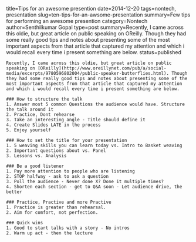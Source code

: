 title=Tips for an awesome presention
date=2014-12-20
tags=nontech, presentation
slug=ten-tips-for-an-awsome-presentation
summary=Few tips for performing an awesome presention
category=Nontech
author=Senthilkumar Gopal
type=post
summary=Recently, I came across this oldie, but great article on public speaking on OReilly. Though they had some really good tips and notes about presenting some of the most important aspects from that article that captured my attention and which i would recall every time i present something are below.
status=published
~~~~~~
Recently, I came across this oldie, but great article on public speaking on [OReilly](http://www.oreillynet.com/pub/a/social-media/excerpts/9780596802004/public-speaker-butterflies.html). Though they had some really good tips and notes about presenting some of the most important aspects from that article that captured my attention and which i would recall every time i present something are below.

### How to structure the talk
1. Answer most 5 common Questions the audience would have. Structure the talk around it
2. Practice, Dont rehearse
3. Take an interesting angle - Title should define it
4. Create Slides LATE in the process
5. Enjoy yourself

### How to set the title for your presentation
1. 5 weaving skills you can learn today vs. Intro to Basket weaving
2. Important questions about vs. Panel
3. Lessons vs. Analysis

### Be a good listener
1. Pay more attention to people who are listening
2. STOP halfway - ask to ask a question
3. Poll the audience - Never done X? Done it multiple times?
4. Shorten each section - get to Q&A soon - Let audience drive, the better

### Practice, Practive and more Practive
1. Practice is greater than rehearsal. 
2. Aim for comfort, not perfection.

### Quick wins
1. Good to start talks with a story - No intros
2. Warm up act - then the lecture
